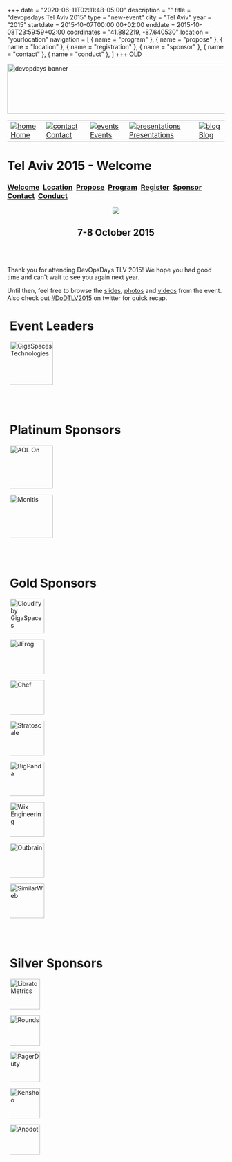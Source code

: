 +++
date = "2020-06-11T02:11:48-05:00"
description = ""
title = "devopsdays Tel Aviv 2015"
type = "new-event"
city = "Tel Aviv"
year = "2015"
startdate = 2015-10-07T00:00:00+02:00
enddate = 2015-10-08T23:59:59+02:00
coordinates = "41.882219, -87.640530"
location = "yourlocation"
navigation = [
    { name = "program" },
    { name = "propose" },
    { name = "location" },
    { name = "registration" },
    { name = "sponsor" },
    { name = "contact" },
    { name = "conduct" },
]
+++
OLD






<!DOCTYPE HTML PUBLIC "-//W3C//DTD HTML 4.01 Transitional//EN"
"http://www.w3.org/TR/html4/loose.dtd">
<html>
<head>
<meta http-equiv="content-type" content="text/html; charset=utf-8" >
<title>Tel Aviv 2015
 - Welcome</title>
<meta name="author" content="" >





<link rel="alternate" type="application/rss+xml" title="devopsdays RSS Feed" href="http://www.devopsdays.org/feed/" >

<script type="text/javascript" src="https://www.google.com/jsapi"></script>
<script type="text/javascript">
google.load('jquery', '1.3.2');
</script>

<!---This is a combined jAmpersand, jqwindont , jPullquote -->
<script type="text/javascript" src="/js/devops.js"></script>

<!--- Blueprint CSS Framework Screen + Fancytype-Screen + jedi.css -->
<link rel="stylesheet" href="/css/devops.min.css" type="text/css" media="screen, projection">
<link rel="stylesheet" href="/css/blueprint/print.css" type="text/css" media="print">
<!--[if IE]>
<link rel="stylesheet" href="/css/blueprint/ie.css" type="text/css" media="screen, projection">
<![endif]-->
</head>


<body onload="initialize()">

<div class="container ">
<div class="span-24 last" id="header">

 <div class="span-16 first">
	<img src="/images/devopsdays-banner.png" title="devopsdays banner" width="801" height="115" alt="devopdays banner" ><br>
 </div>
 <div class="span-8 last">
 </div>
</div>

<div class="span-24 last">
<div class="span-16 first">
<div id="headermenu">
<table >
  <tr>
    <td>
      <a href="/"><img alt="home" title="home" src="/images/home.png"></a>
      <a href="/">Home</a>
    </td>
    <td>
      <a href="/contact/"><img alt="contact" title="contact" src="/images/contact.png"></a>
      <a href="/contact/">Contact</a>
    </td>
    <td>
      <a href="/events/"><img alt="events" title="events" src="/images/events.png"></a>
      <a href="/events/">Events</a>
    </td>
    <td>
      <a href="/presentations/"><img alt="presentations" title="presentations" src="/images/presentations.png"></a>
      <a href="/presentations/">Presentations</a>
    </td>
    <td>
      <a href="/blog/"><img alt="blog" title="blog" src="/images/blog.png"></a>
      <a href="/blog/">Blog</a>
    </td>
  </tr>
</table>
</div>

</div>
<div class="span-8 last">
</div>

<div class="span-24 last" id="header">
<div class="span-16 first">
<h1>Tel Aviv 2015
 - Welcome </h1>
</div>

<div class="span-8 last">
</div>
</div>

<div class="span-24 last">


<div class="span-16 last ">
  <div class="submenu">
<h3>
<a href="/events/2015/telaviv/">Welcome</a> 
<a href="/events/2015/telaviv/location">Location</a> 
<a href="/events/2015/telaviv/propose">Propose</a> 
<a href="/events/2015/telaviv/program">Program</a> 
<a href="/events/2015/telaviv/registration">Register</a> 
<a href="/events/2015/telaviv/sponsor">Sponsor</a> 
<a href="/events/2015/telaviv/contact">Contact</a> 
<a href="/events/2015/telaviv/conduct">Conduct</a> 

</h3>
</div>

  
  

<center>
<img border=0 src="logos/devopsdaystlv.jpg"><br>
<h2>7-8 October 2015</h2>
</center>


<br /><br />


<p>Thank you for attending DevOpsDays TLV 2015! We hope you had good time and can't wait to see you again next year.</p>

<p>Until then, feel free to browse the <a href="http://www.slideshare.net/DevopsCon/presentations">slides</a>, <a href="https://plus.google.com/photos/+JeremyHess/albums/6205061608591006081">photos</a> and <a href="https://www.youtube.com/user/DevOpsCon/videos">videos</a> from the event. Also check out <a href="https://twitter.com/hashtag/DoDTLV2015">#DoDTLV2015</a> on twitter for quick recap.</p>

  
    

</div>

<div style="margin-left:6px" class="span-8 last">
  

<h1>Event Leaders</h1>


<a href='http://www.gigaspaces.com'><img border=0 alt='GigaSpaces Technologies' title='GigaSpaces Technologies' width=100px height=100px src='/events/2015/telaviv/logos/gigaspaces.png'></a>


<br/>
<br/>



<h1>Platinum Sponsors</h1>


<a href='http://on.aol.com/'><img border=0 alt='AOL On' title='AOL On' width=100px height=100px src='/events/2015/telaviv/logos/aolon.png'></a>

<a href='http://www.monitis.com/'><img border=0 alt='Monitis' title='Monitis' width=100px height=100px src='/events/2015/telaviv/logos/monitis.png'></a>


<br/>
<br/>






<h1>Gold Sponsors</h1>


<a href='http://getcloudify.org'><img border=0 alt='Cloudify by GigaSpaces' title='Cloudify by GigaSpaces' width=80px height=80px src='/events/2015/telaviv/logos/cloudify.png'></a>

<a href='http://www.jfrog.com/'><img border=0 alt='JFrog' title='JFrog' width=80px height=80px src='/events/2015/telaviv/logos/JFrogDoD.png'></a>

<a href='https://www.chef.io/'><img border=0 alt='Chef' title='Chef' width=80px height=80px src='/events/2015/telaviv/logos/chef.png'></a>

<a href='http://www.stratoscale.com/'><img border=0 alt='Stratoscale' title='Stratoscale' width=80px height=80px src='/events/2015/telaviv/logos/stratoscale.png'></a>

<a href='https://bigpanda.io'><img border=0 alt='BigPanda' title='BigPanda' width=80px height=80px src='/events/2015/telaviv/logos/bigpanda.png'></a>

<a href='http://engineering.wix.com/'><img border=0 alt='Wix Engineering' title='Wix Engineering' width=80px height=80px src='/events/2015/telaviv/logos/wixeng.png'></a>

<a href='http://www.outbrain.com/'><img border=0 alt='Outbrain' title='Outbrain' width=80px height=80px src='/events/2015/telaviv/logos/outbrain.png'></a>

<a href='http://www.similarweb.com/'><img border=0 alt='SimilarWeb' title='SimilarWeb' width=80px height=80px src='/events/2015/telaviv/logos/similarweb.png'></a>


<br/>
<br/>



<h1>Silver Sponsors</h1>


<a href='https://metrics.librato.com/?utm_campaign=dev-ops-tel-aviv&utm_content=promotion&utm_medium=event&utm_source=devops-tel-aviv'><img border=0 alt='Librato Metrics' title='Librato Metrics' width=70px height=70px src='/events/2015/telaviv/logos/librato.png'></a>

<a href='https://www.rounds.com/'><img border=0 alt='Rounds' title='Rounds' width=70px height=70px src='/events/2015/telaviv/logos/rounds.png'></a>

<a href='https://www.pagerduty.com/'><img border=0 alt='PagerDuty' title='PagerDuty' width=70px height=70px src='/events/2015/telaviv/logos/pagerduty.png'></a>

<a href='http://kenshoo.com/'><img border=0 alt='Kenshoo' title='Kenshoo' width=70px height=70px src='/events/2015/telaviv/logos/kenshoo.png'></a>

<a href='http://www.anodot.com/'><img border=0 alt='Anodot' title='Anodot' width=70px height=70px src='/events/2015/telaviv/logos/anodot.png'></a>


<br/>
<br/>

</div>
  
</div>


</div>


<script type="text/javascript">
  var _gaq = _gaq || [];
  _gaq.push(['_setAccount', 'UA-9713393-1']);
  _gaq.push(['_trackPageview']);

  (function() {
    var ga = document.createElement('script'); ga.type = 'text/javascript'; ga.async = true;
    ga.src = ('https:' == document.location.protocol ? 'https://ssl' : 'http://www') + '.google-analytics.com/ga.js';
    var s = document.getElementsByTagName('script')[0]; s.parentNode.insertBefore(ga, s);
  })();
</script>




</body>
</html>
